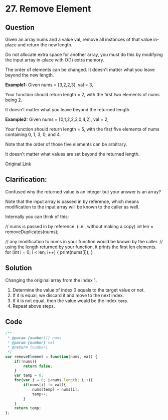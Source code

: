 
# 27. Remove Element

## Question
Given an array nums and a value val, remove all instances of that value in-place and return the new length.

Do not allocate extra space for another array, you must do this by modifying the input array in-place with O(1) extra memory.

The order of elements can be changed. It doesn't matter what you leave beyond the new length.

**Example1:**
Given nums = [3,2,2,3], val = 3,

Your function should return length = 2, with the first two elements of nums being 2.

It doesn't matter what you leave beyond the returned length.

**Example2:**
Given nums = [0,1,2,2,3,0,4,2], val = 2,

Your function should return length = 5, with the first five elements of nums containing 0, 1, 3, 0, and 4.

Note that the order of those five elements can be arbitrary.

It doesn't matter what values are set beyond the returned length.

[Original Link](https://leetcode.com/problems/remove-element/)

## Clarification:

Confused why the returned value is an integer but your answer is an array?

Note that the input array is passed in by reference, which means modification to the input array will be known to the caller as well.

Internally you can think of this:

// nums is passed in by reference. (i.e., without making a copy)
int len = removeDuplicates(nums);

// any modification to nums in your function would be known by the caller.
// using the length returned by your function, it prints the first len elements.
for (int i = 0; i < len; i++) {
    print(nums[i]);
}

## Solution

Changing the original array from the index 1.
1. Determine the value of index 0 equals to the target value or not.
2. If it is equal, we discard it and move to the next index.
3. If it is not equal, then the value would be the index `temp`.
4. Repeat above steps.



## Code
```javascript
/**
 * @param {number[]} nums
 * @param {number} val
 * @return {number}
 */
var removeElement = function(nums, val) {
    if(!nums){
        return false;
    }
    var temp = 0;
    for(var i = 0; i<nums.length; i++){
        if(nums[i] != val){
            nums[temp] = nums[i];
            temp++;
        }
    }
    return temp;
};
```